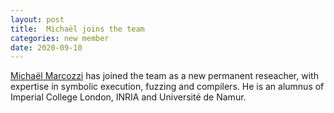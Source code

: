 ```yaml
---
layout: post
title:  Michaël joins the team
categories: new member
date: 2020-09-10
---
```

[Michaël Marcozzi][michael] has joined the team as a new permanent reseacher, with expertise in symbolic execution, fuzzing and compilers.  He is an alumnus of Imperial College London, INRIA and Université de Namur. 

[michael]: http://www.marcozzi.net
